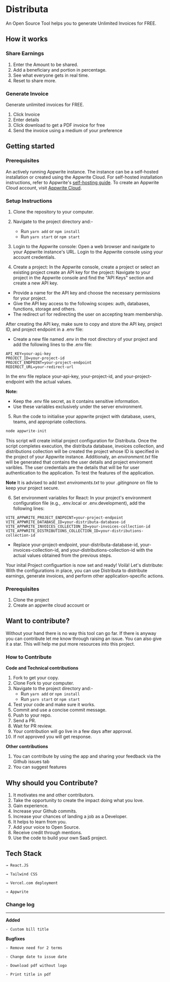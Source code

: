 # Distributa

An Open Source Tool helps you to generate Unlimited Invoices for FREE.

## How it works

### Share Earnings

1. Enter the Amount to be shared.
2. Add a beneficiary and portion in percentage.
3. See what everyone gets in real time.
4. Reset to share more.

### Generate Invoice

Generate unlimited invoices for FREE.

1. Click Invoice
2. Enter details
3. Click download to get a PDF invoice for free
4. Send the invoice using a medium of your preference

## Getting started

### Prerequisites

An actively running Appwrite instance. The instance can be a self-hosted installation or created using the Appwrite Cloud. For self-hosted installation instructions, refer to Appwrite's [self-hosting guide](https://appwrite.io/docs/self-hosting). To create an Appwrite Cloud account, visit [Appwrite Cloud](https://cloud.appwrite.io/).

### Setup Instructions

1. Clone the repository to your computer.
2. Navigate to the project directory and:-

   - Run `yarn add` or `npm install`
   - Run `yarn start` or `npm start`

3. Login to the Appwrite console:
   Open a web browser and navigate to your Appwrite instance's URL. Login to the Appwrite console using your account credentials.

4. Create a project:
   In the Appwrite console, create a project or select an existing project create an API key for the project:
   Navigate to your project in the Appwrite console and find the "API Keys" section and create a new API key.

- Provide a name for the API key and choose the necessary permissions for your project.
- Give the API key access to the following scopes: auth, databases, functions, storage and others.
- The redirect url for redirecting the user on accepting team membership.

After creating the API key, make sure to copy and store the API key, project ID, and project endpoint in a .env file:

- Create a new file named .env in the root directory of your project and add the following lines to the .env file:

```dotenv
API_KEY=your-api-key
PROJECT_ID=your-project-id
PROJECT_ENDPOINT=your-project-endpoint
REDIRECT_URL=your-redirect-url
```

In the env file replace your-api-key, your-project-id, and your-project-endpoint with the actual values.

**Note:**

- Keep the .env file secret, as it contains sensitive information.
- Use these variables exclusively under the server environment.

5. Run the code to initialise your appwrite project with database, users, teams, and appropriate collections.

```js
node appwrite-init

```

This script will create initial project configuration for Distributa.
Once the script completes execution, the distributa database, invoices collection, and distributions collection will be created the project whose ID is specified in the project of your Appwrite instance.
Additionaly, an _environment.txt_ file will be generated that contains the user details and project enviroment varibles. The user credentials are the details that will be for user authentication to the application. To test the features of the application.

**Note**
It is advised to add text _enviroments.txt_ to your _.gitingnore_ on file to keep your project secure.

6. Set environment variables for React:
   In your project's environment configuration file (e.g., .env.local or .env.development), add the following lines:

```dotenv
VITE_APPWRITE_PROJECT_ENDPOINT=your-project-endpoint
VITE_APPWRITE_DATABASE_ID=your-distributa-database-id
VITE_APPWRITE_INVOICES_COLLECTION_ID=your-invoices-collection-id
VITE_APPWRITE_DISTRIBUTIONS_COLLECTION_ID=your-distributions-collection-id
```

- Replace your-project-endpoint, your-distributa-database-id, your-invoices-collection-id, and your-distributions-collection-id with the actual values obtained from the previous steps.

Your inital Project configuartion is now set and ready! Voilà! Let's distribute:
With the configurations in place, you can use Distributa to distribute earnings, generate invoices, and perform other application-specific actions.

### Prerequisites

1. Clone the project
2. Create an appwrite cloud account or

## Want to contribute?

Without your hand there is no way this tool can go far. If there is anyway you can contribute let me know through raising an issue.
You can also give it a star. This will help me put more resources into this project.

### How to Contribute

**Code and Technical contributions**

1. Fork to get your copy.
2. Clone Fork to your computer.
3. Navigate to the project directory and:-
   - Run `yarn add` or `npm install`
   - Run `yarn start` or `npm start`
4. Test your code and make sure it works.
5. Commit and use a concise commit message.
6. Push to your repo.
7. Send a PR.
8. Wait for PR review.
9. Your contribution will go live in a few days after approval.
10. If not approved you will get response.

**Other contributions**

1. You can contribute by using the app and sharing your feedback via the Github issues tab
2. You can suggest features

## Why should you Contribute?

1. It motivates me and other contributors.
2. Take the opportunity to create the impact doing what you love.
3. Gain experience.
4. Increase your Github commits.
5. Increase your chances of landing a job as a Developer.
6. It helps to learn from you.
7. Add your voice to Open Source.
8. Receive credit through mentions.
9. Use the code to build your own SaaS project.

## Tech Stack

    → React.JS

    → Tailwind CSS

    → Vercel.com deployment

    → Appwrite

### Change log

---

**Added**

    - Custom bill title

**Bugfixes**

    - Remove need for 2 terms

    - Change date to issue date

    - Download pdf without logo

    - Print title in pdf

